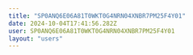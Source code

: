 ```yaml
---
title: "SP0ANQ6E06A81T0WKT0G4NRN04XNBR7PM25F4Y01"
date: 2024-10-04T17:41:56.282Z
user: SP0ANQ6E06A81T0WKT0G4NRN04XNBR7PM25F4Y01
layout: "users"
---
```

    